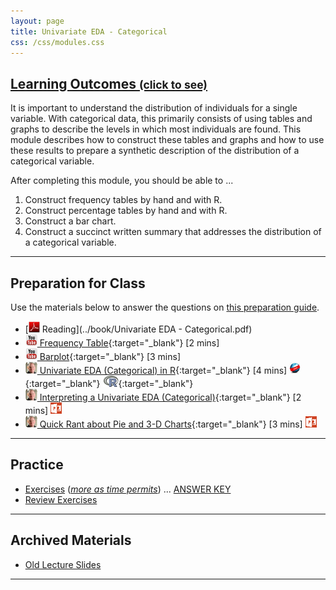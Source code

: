 ```yaml
---
layout: page
title: Univariate EDA - Categorical
css: /css/modules.css
---
```


<div class="panel-group-ILOs">
  <div class="panel panel-default">
    <div class="panel-heading">
      <h2 class="panel-title">
        <a data-toggle="collapse" href="#ILOs">Learning Outcomes <small>(click to see)</small></a>
      </h2>
    </div>
    <div id="ILOs" class="panel-collapse collapse">
      <div class="panel-body">
It is important to understand the distribution of individuals for a single variable.  With categorical data, this primarily consists of using tables and graphs to describe the levels in which most individuals are found.  This module describes how to construct these tables and graphs and how to use these results to prepare a synthetic description of the distribution of a categorical variable.

<p>After completing this module, you should be able to ...</p>

<ol>
  <li>Construct frequency tables by hand and with R.</li>
  <li>Construct percentage tables by hand and with R.</li>
  <li>Construct a bar chart.</li>
  <li>Construct a succinct written summary that addresses the distribution of a categorical variable.</li>
</ol>
      </div>
    </div>
  </div>
</div>

----

## Preparation for Class

Use the materials below to answer the questions on [this preparation guide](UEDACat_Prep).

* [![PDF](../img/pdf.png) Reading](../book/Univariate EDA - Categorical.pdf)
* [![YouTube](../img/youtube.png) Frequency Table](https://www.youtube.com/watch?v=LVnzV1ZXdiY){:target="_blank"} [2 mins]
* [![YouTube](../img/youtube.png) Barplot](https://www.youtube.com/watch?v=PM39_HA1qSc){:target="_blank"} [3 mins]
* [![Vimeo](../img/dhovid.png) Univariate EDA (Categorical) in R](https://vimeo.com/user45324800/ncstats-uedac){:target="_blank"} [4 mins]  [![Web](../img/web.png)](HO/UEDACat_RHO.html){:target="_blank"}  [![R](../img/Rlogo.png)](HO/UEDACat_RHO.R){:target="_blank"}
* [![Vimeo](../img/dhovid.png) Interpreting a Univariate EDA (Categorical)](https://vimeo.com/user45324800/ueda-catsum){:target="_blank"} [2 mins]  [![PowerPoint](../img/ppt.png)](PPT/UEDACat_PPT.pptx)
* [![Vimeo](../img/dhovid.png) Quick Rant about Pie and 3-D Charts](https://vimeo.com/user45324800/ueda-badplotrant){:target="_blank"} [3 mins]  [![PowerPoint](../img/ppt.png)](PPT/UEDACat_PPT2.pptx)

----

## Practice

* [Exercises](CE/UEDACat_CE1) ([*more as time permits*](CE/UEDACat_CE2)) ... [ANSWER KEY](CE/KEY_UEDACat_CE)
* [Review Exercises](RE/UEDACat_RevEx)

----

## Archived Materials

* [Old Lecture Slides](PPT/UEDACat_PPT_old.pptx)

----
